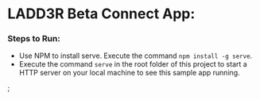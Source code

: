 # LADD3R Beta Connect App:


### Steps to Run:

- Use NPM to install serve. Execute the command `npm install -g serve`.
- Execute the command `serve` in the root folder of this project to start a HTTP server on your local machine to see this sample app running. 

;
